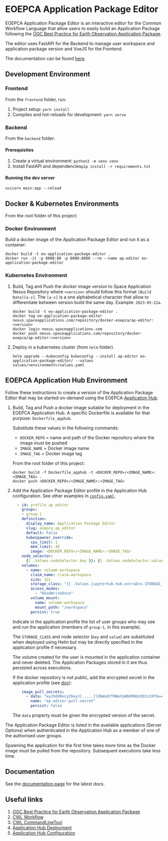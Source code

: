 # EOEPCA Application Package Editor

EOEPCA Application Package Editor is an interactive editor for the Common Workflow Language that allow users to easily 
build an Application Package following the 
[OGC Best Practice for Earth Observation Application Package](https://docs.ogc.org/bp/20-089r1.html).

The editor uses FastAPI for the Backend to manage user workspace and application package version and VueJS for the Frontend.

The documentation can be found [here](https://eoepca.github.io/eoepca-ap-editor/current/).

## Development Environment

### Frontend

From the `frontend` folder, run:
1. Project setup: `yarn install`
2. Compiles and hot-reloads for development: `yarn serve`

### Backend

From the `backend` folder:

#### Prerequisites

1. Create a virtual environment: `python3 -m venv venv`
2. Install FastAPI and dependencies`pip install -r requirements.txt`

#### Running the dev server

```shell
uvicorn main:app --reload
```

## Docker & Kubernetes Environments

From the root folder of this project:

### Docker Environment

Build a docker image of the Application Package Editor and run it as a container:

```shell
docker build -t eo-application-package-editor .
docker run -it -p 8080:80 -p 8000:8000 --rm --name ap-editor eo-application-package-editor
```

### Kubernetes Environment

1. Build, Tag and Push the docker image version to Space Application Nexus Repository where `<version>` 
   should follow this format `[Build Date][a-z]`. The `[a-z]` is a one alphabetical character that allow to differentiate 
   between version build the same day. Example: `2023-05-22a`.

    ```shell
    docker build -t eo-application-package-editor .
    docker tag eo-application-package-editor nexus.spaceapplications.com/repository/docker-eoepca/ap-editor:<version>
    docker login nexus.spaceapplications.com
    docker push nexus.spaceapplications.com/repository/docker-eoepca/ap-editor:<version>
    ```

2. Deploy in a kubernetes cluster (from `helm` folder).
    ```shell
    helm upgrade --kubeconfig kubeconfig --install ap-editor eo-application-package-editor/ --values values/<environment>/values.yaml
    ```

## EOEPCA Application Hub Environment

Follow these instructions to create a version of the Application Package Editor
that may be started on-demand using the EOEPCA
[Application Hub](https://deployment-guide.docs.eoepca.org/v1.4/eoepca/application-hub/).

1. Build, Tag and Push a docker image suitable for deployment in the EOEPCA
   Application Hub.
   A specific Dockerfile is available for that purpose: `Dockerfile_apphub`.

   Substitute these values in the following commands:

   - `DOCKER_REPO` = name and path of the Docker repository where the image must be pushed
   - `IMAGE_NAME` = Docker image name
   - `IMAGE_TAG` = Docker image tag

    From the root folder of this project:

    ```shell
    docker build -f Dockerfile_apphub -t <DOCKER_REPO>/<IMAGE_NAME>:<IMAGE_TAG> .
    docker push <DOCKER_REPO>/<IMAGE_NAME>:<IMAGE_TAG>
    ```

2. Add the Application Package Editor profile in the Application Hub configuration.
   See other examples in [`config.yaml`](https://github.com/EOEPCA/helm-charts/blob/main/charts/application-hub/files/hub/config.yml).

    ```yaml
      - id: profile_ap_editor
        groups:
        - group-1
        definition:
          display_name: Application Package Editor
          slug: eoepca_ap_editor
          default: False
          kubespawner_override:
            cpu_limit: 1
            mem_limit: 4G
            image: <DOCKER_REPO>/<IMAGE_NAME>:<IMAGE_TAG>
        node_selector:
          {{ .Values.nodeSelector.key }}: {{ .Values.nodeSelector.value }}
        volumes:
          - name: volume-workspace
            claim_name: claim-workspace
            size: 1Gi
            storage_class: "{{ .Values.jupyterhub.hub.extraEnv.STORAGE_CLASS }}"
            access_modes:
              - "ReadWriteOnce"
            volume_mount:
              name: volume-workspace
              mount_path: "/workspace"
            persist: true
    ```

    Indicate in the application profile the list of user groups who may see and run
    the application (members of `group-1`, in this example).

    The `STORAGE_CLASS` and node selector (`key` and `value`) are substituted when deployed
    using Helm but may be directly specified in the application profile if necessary.

    The volume created for the user is mounted in the application container and never
    deleted. The Application Packages stored in it are thus persisted across executions.

    If the docker repository is not public, add the encrypted secret in the
    application profile (see [doc](https://eoepca.github.io/application-hub-context/configuration/#image-pull-secrets)):

    ```yaml
        image_pull_secrets:
          - data: "eyJhdXRocyI6eyJ[.....]lObWxOYTNWaFpWbDRNdz09In19fQ=="
            name: "ap-editor-pull-secret"
            persist: false
    ```

    The `data` property must be given the encrypted version of the secret.

The Application Package Editor is listed in the available applications (Server Options)
when authenticated in the Application Hub as a member of one of the authorised user groups.

Spawning the application for the first time takes more time as the Docker image must be
pulled from the repository. Subsequent executions take less time.

## Documentation

See the [documentation page](https://eoepca.github.io/eoepca-ap-editor/current/) for the latest docs.

## Useful links

1. [OGC Best Practice for Earth Observation Application Package](https://docs.ogc.org/bp/20-089r1.html)
2. [CWL Workflow](https://www.commonwl.org/v1.0/Workflow.html)
3. [CWL CommandLineTool](https://www.commonwl.org/v1.0/CommandLineTool.html)
4. [Application Hub Deployment](https://deployment-guide.docs.eoepca.org/v1.4/eoepca/application-hub)
5. [Application Hub Configuration](https://eoepca.github.io/application-hub-context/configuration/)